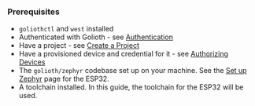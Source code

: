 ### Prerequisites

- `goliothctl` and `west` installed
- Authenticated with Golioth - see [Authentication](/getting-started/authentication)
- Have a project - see [Create a Project](/getting-started/create-project)
- Have a provisioned device and credential for it - see [Authorizing Devices](/getting-started/authorize-devices)
- The `golioth/zephyr` codebase set up on your machine. See the [Set up Zephyr](/hardware/esp32/quickstart/set-up-zephyr) page for the ESP32.
- A toolchain installed. In this guide, the toolchain for the ESP32 will be used.
